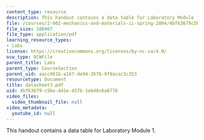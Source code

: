 ```yaml
---
content_type: resource
description: This handout contains a data table for Laboratory Module 1.
file: /courses/2-002-mechanics-and-materials-ii-spring-2004/4bf63679c5bed41e457b1eb48c6a6776_datasheet3.pdf
file_size: 108467
file_type: application/pdf
learning_resource_types:
- Labs
license: https://creativecommons.org/licenses/by-nc-sa/4.0/
ocw_type: OCWFile
parent_title: Labs
parent_type: CourseSection
parent_uid: aacc981b-a167-de94-2676-9f9acac3c353
resourcetype: Document
title: datasheet3.pdf
uid: 4bf63679-c5be-d41e-457b-1eb48c6a6776
video_files:
  video_thumbnail_file: null
video_metadata:
  youtube_id: null
---
```

This handout contains a data table for Laboratory Module 1.
